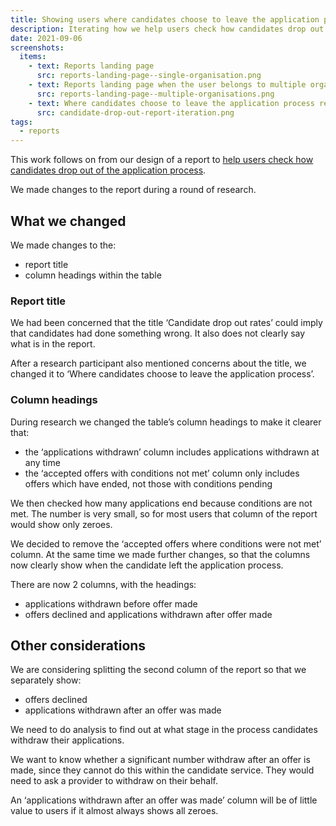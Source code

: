 ```yaml
---
title: Showing users where candidates choose to leave the application process
description: Iterating how we help users check how candidates drop out of the application process
date: 2021-09-06
screenshots:
  items:
    - text: Reports landing page
      src: reports-landing-page--single-organisation.png
    - text: Reports landing page when the user belongs to multiple organisations
      src: reports-landing-page--multiple-organisations.png
    - text: Where candidates choose to leave the application process report
      src: candidate-drop-out-report-iteration.png
tags:
  - reports
---
```


This work follows on from our design of a report to [help users check how candidates drop out of the application process](/manage-teacher-training-applications/helping-users-check-how-candidates-drop-out-of-the-application-process/).

We made changes to the report during a round of research.

## What we changed

We made changes to the:

- report title
- column headings within the table

### Report title

We had been concerned that the title ‘Candidate drop out rates’ could imply that candidates had done something wrong. It also does not clearly say what is in the report.

After a research participant also mentioned concerns about the title, we changed it to ‘Where candidates choose to leave the application process’.

### Column headings

During research we changed the table’s column headings to make it clearer that:

- the ‘applications withdrawn’ column includes applications withdrawn at any time
- the ‘accepted offers with conditions not met’ column only includes offers which have ended, not those with conditions pending

We then checked how many applications end because conditions are not met. The number is very small, so for most users that column of the report would show only zeroes.

We decided to remove the ‘accepted offers where conditions were not met’ column. At the same time we made further changes, so that the columns now clearly show when the candidate left the application process.

There are now 2 columns, with the headings:

- applications withdrawn before offer made
- offers declined and applications withdrawn after offer made

## Other considerations

We are considering splitting the second column of the report so that we separately show:

- offers declined
- applications withdrawn after an offer was made

We need to do analysis to find out at what stage in the process candidates withdraw their applications.

We want to know whether a significant number withdraw after an offer is made, since they cannot do this within the candidate service. They would need to ask a provider to withdraw on their behalf.

An ‘applications withdrawn after an offer was made’ column will be of little value to users if it almost always shows all zeroes.
